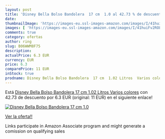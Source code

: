 ```yaml
---
layout: post
title: 'Disney Bella Bolso Bandolera  17 cm  1.0 al 42.73 % de descuento'
date: 
thumbnailImage: 'https://images-eu.ssl-images-amazon.com/images/I/41huiFv2ROL._SL200_.jpg'
images: [ 'https://images-eu.ssl-images-amazon.com/images/I/41huiFv2ROL._SL200_.jpg' ]
comments: true
category: ofertas
author: ring
slug: B06WWM8F75
description:
actualPrice: 6.3 EUR
currency: EUR
price: 6.3
comparePrice: 11 EUR
inStock: true
prodname: Disney Bella Bolso Bandolera  17 cm  1.02 Litros  Varios colores
---
```


Está [Disney Bella Bolso Bandolera  17 cm  1.02 Litros  Varios colores](https://www.amazon.es/dp/B06WWM8F75/?tag=tolees-21) con 42.73 de descuento por 6.3 EUR (original: 11 EUR) en el siguiente enlace!

[![Disney Bella Bolso Bandolera  17 cm  1.0](https://images-eu.ssl-images-amazon.com/images/I/41huiFv2ROL._SL200_.jpg)](https://www.amazon.es/dp/B06WWM8F75/?tag=tolees-21)

[Ver la oferta!!](https://www.amazon.es/dp/B06WWM8F75/?tag=tolees-21)

Links participate in Amazon Associate program and might generate a comission on qualifying sales


